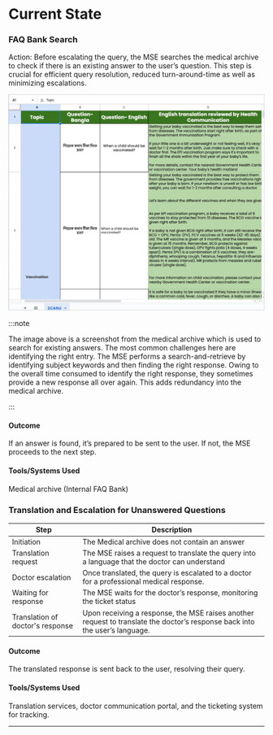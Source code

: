# Current State


<!-- ![Untitled](Current%20State%206ef0ee94a99243d3b2fdfd263ba474a1/Untitled.png) -->


### FAQ Bank Search

Action: Before escalating the query, the MSE searches the medical archive to check if there is an existing answer to the user’s question. This step is crucial for efficient query resolution, reduced turn-around-time as well as minimizing escalations.

![FAQ Bank](img/snippet.jpg)

:::note

The image above is a screenshot from the medical archive which is used to search for existing answers. The most common challenges here are identifying the right entry. The MSE performs a search-and-retrieve by identifying subject keywords and then finding the right response. Owing to the overall time consumed to identify the right response, they sometimes provide a new response all over again. This adds redundancy into the medical archive.

:::

#### Outcome
If an answer is found, it’s prepared to be sent to the
  user. If not, the MSE proceeds to the next step.

#### Tools/Systems Used 
Medical archive (Internal FAQ Bank)

### Translation and Escalation for Unanswered Questions

| Step    | Description |
| ----------- | ----------- |
| Initiation     | The Medical archive does not contain an answer |
| Translation request | The MSE raises a request to translate the query into a language that the doctor can understand |
| Doctor escalation| Once translated, the query is escalated to a doctor for a professional medical response. |
| Waiting for response | The MSE waits for the doctor’s response, monitoring the ticket status |
| Translation of doctor's response | Upon receiving a response, the MSE raises another request to translate the doctor’s response back into the user’s language. |

#### Outcome
The translated response is sent back to the user, resolving their query.

#### Tools/Systems Used
Translation services, doctor communication portal, and the ticketing system for tracking.

---
